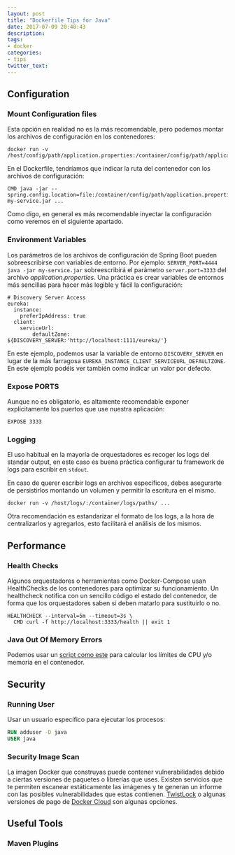 ```yaml
---
layout: post
title: "Dockerfile Tips for Java"
date: 2017-07-09 20:48:43
description:
tags:
- docker
categories:
- tips
twitter_text:
---
```


## Configuration

### Mount Configuration files

Esta opción en realidad no es la más recomendable, pero podemos montar los archivos de configuración en los contenedores:

```shell
docker run -v /host/config/path/application.properties:/container/config/path/application.properties
```

En el Dockerfile, tendríamos que indicar la ruta del contenedor con los archivos de configuración:

```shell
CMD java -jar --spring.config.location=file:/container/config/path/application.properties my-service.jar ...
```

Como digo, en general es más recomendable inyectar la configuración como veremos en el siguiente apartado.

### Environment Variables

Los parámetros de los archivos de configuración de Spring Boot pueden sobreescribirse con variables de entorno. Por ejemplo: `SERVER_PORT=4444 java -jar my-service.jar` sobreescribirá el parámetro `server.port=3333` del archivo _application.properties_. Una práctica es crear variables de entornos más sencillas para hacer más legible y fácil la configuración:

```properties
# Discovery Server Access
eureka:
  instance:
    preferIpAddress: true
  client:
    serviceUrl:
        defaultZone: ${DISCOVERY_SERVER:'http://localhost:1111/eureka/'}
```

En este ejemplo, podemos usar la variable de entorno `DISCOVERY_SERVER` en lugar de la más farragosa `EUREKA_INSTANCE_CLIENT_SERVICEURL_DEFAULTZONE`. En este ejemplo podéis ver también como indicar un valor por defecto.


### Expose PORTS

Aunque no es obligatorio, es altamente recomendable exponer explícitamente los puertos que use nuestra aplicación:

```
EXPOSE 3333
```

### Logging

El uso habitual en la mayoría de orquestadores es recoger los logs del standar output, en este caso es buena práctica configurar tu framework de logs para escribir en `stdout`. 

En caso de querer escribir logs en archivos específicos, debes asegurarte de persistirlos montando un volumen y permitir la escritura en el mismo.

```
docker run -v /host/logs/:/container/logs/paths/ ...
```

Otra recomendación es estandarizar el formato de los logs, a la hora de centralizarlos y agregarlos, esto facilitará el análisis de los mismos.

## Performance

### Health Checks
Algunos orquestadores o herramientas como Docker-Compose usan HealthChecks de los contenedores para optimizar su funcionamiento. Un healthcheck notifica con un sencillo código el estado del contenedor, de forma que los orquestadores saben si deben matarlo para sustituirlo o no.
```
HEALTHCHECK --interval=5m --timeout=3s \
  CMD curl -f http://localhost:3333/health || exit 1
```

### Java Out Of Memory Errors

Podemos usar un [script como este](https://github.com/fabric8io-images/java/blob/master/images/jboss/openjdk8/jdk/container-limits) para calcular los límites de CPU y/o memoria en el contenedor. 

## Security

### Running User

Usar un usuario específico para ejecutar los procesos:

```dockerfile
RUN adduser -D java
USER java
```

### Security Image Scan

La imagen Docker que construyas puede contener vulnerabilidades debido a ciertas versiones de paquetes o librerías que uses. Existen servicios que te permiten escanear estáticamente las imágenes y te generan un informe con las posibles vulnerabilidades que estas contienen. [TwistLock](https://www.twistlock.com/) o algunas versiones de pago de [Docker Cloud](https://docs.docker.com/docker-cloud/builds/image-scan/) son algunas opciones.

## Useful Tools

### Maven Plugins

